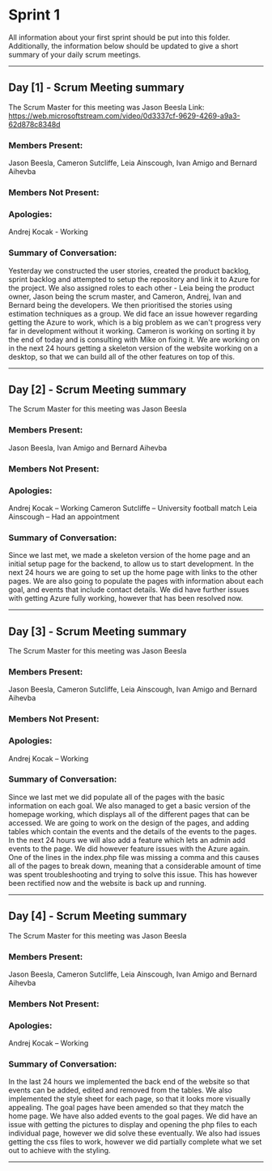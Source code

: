 # Sprint 1

All information about your first sprint should be put into this folder. Additionally, the information below should be updated to give a short summary of your daily scrum meetings.

---

## Day [1] - Scrum Meeting summary
The Scrum Master for this meeting was Jason Beesla
Link: https://web.microsoftstream.com/video/0d3337cf-9629-4269-a9a3-62d878c8348d

### Members Present:
Jason Beesla, Cameron Sutcliffe, Leia Ainscough, Ivan Amigo and Bernard Aihevba

### Members Not Present:


### Apologies:
Andrej Kocak - Working

### Summary of Conversation:
Yesterday we constructed the user stories, created the product backlog, sprint backlog and attempted to setup the repository and link it to Azure for the project. We also assigned roles to each other - Leia being the product owner, Jason being the scrum master, and Cameron, Andrej, Ivan and Bernard being the developers. We then prioritised the stories using estimation techniques as a group. We did face an issue however regarding getting the Azure to work, which is a big problem as we can't progress very far in development without it working. Cameron is working on sorting it by the end of today and is consulting with Mike on fixing it. We are working on in the next 24 hours getting a skeleton version of the website working on a desktop, so that we can build all of the other features on top of this.

---

## Day [2] - Scrum Meeting summary
The Scrum Master for this meeting was Jason Beesla

### Members Present:
Jason Beesla, Ivan Amigo and Bernard Aihevba

### Members Not Present:


### Apologies:
Andrej Kocak – Working
Cameron Sutcliffe – University football match
Leia Ainscough – Had an appointment

### Summary of Conversation:
Since we last met, we made a skeleton version of the home page and an initial setup page for the backend, to allow us to start development. In the next 24 hours we are going to set up the home page with links to the other pages. We are also going to populate the pages with information about each goal, and events that include contact details. We did have further issues with getting Azure fully working, however that has been resolved now.

---

## Day [3] - Scrum Meeting summary
The Scrum Master for this meeting was Jason Beesla

### Members Present:
Jason Beesla, Cameron Sutcliffe, Leia Ainscough, Ivan Amigo and Bernard Aihevba

### Members Not Present:


### Apologies:
Andrej Kocak – Working

### Summary of Conversation:
Since we last met we did populate all of the pages with the basic information on each goal. We also managed to get a basic version of the homepage working, which displays all of the different pages that can be accessed.
We are going to work on the design of the pages, and adding tables which contain the events and the details of the events to the pages. In the next 24 hours we will also add a feature which lets an admin add events to the page.
We did however feature issues with the Azure again. One of the lines in the index.php file was missing a comma and this causes all of the pages to break down, meaning that a considerable amount of time was spent troubleshooting and trying to solve this issue. This has however been rectified now and the website is back up and running.

---

## Day [4] - Scrum Meeting summary
The Scrum Master for this meeting was Jason Beesla

### Members Present:
Jason Beesla, Cameron Sutcliffe, Leia Ainscough, Ivan Amigo and Bernard Aihevba

### Members Not Present:


### Apologies:
Andrej Kocak – Working

### Summary of Conversation:
In the last 24 hours we implemented the back end of the website so that events can be added, edited and removed from the tables. We also implemented the style sheet for each page, so that it looks more visually appealing. The goal pages have been amended so that they match the home page. We have also added events to the goal pages. We did have an issue with getting the pictures to display and opening the php files to each individual page, however we did solve these eventually. We also had issues getting the css files to work, however we did partially complete what we set out to achieve with the styling. 

---

